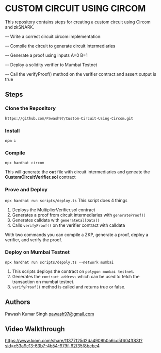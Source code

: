 # CUSTOM CIRCUIT USING CIRCOM

This repository contains steps for creating a custom circuit using Circom and zkSNARK. 

-- Write a correct circuit.circom implementation

-- Compile the circuit to generate circuit intermediaries

-- Generate a proof using inputs A=0 B=1

-- Deploy a solidity verifier to Mumbai Testnet

-- Call the verifyProof() method on the verifier contract and assert output is true

## Steps

### Clone the Repository
`https://github.com/Pawash97/Custom-Circuit-Using-Circom.git` 

### Install
`npm i`

### Compile
`npx hardhat circom` 

This will generate the **out** file with circuit intermediaries and geneate the **CustomCIrcuitVerifier.sol** contract

### Prove and Deploy
`npx hardhat run scripts/deploy.ts`
This script does 4 things  
1. Deploys the MultiplierVerifier.sol contract
2. Generates a proof from circuit intermediaries with `generateProof()`
3. Generates calldata with `generateCallData()`
4. Calls `verifyProof()` on the verifier contract with calldata

With two commands you can compile a ZKP, generate a proof, deploy a verifier, and verify the proof.

### Deploy on Mumbai Testnet
`npx hardhat run scripts/depoly.ts --network mumbai`
1. This scripts deploys the contract on `polygon mumbai testnet`.
2. Generates the `contract address` which can be used to fetch the transaction on mumbai testnet.
3. `verifyProof()` method is called and returns true or false.

## Authors
Pawash Kumar Singh 
pawash97@gmail.com

## Video Walkthrough
https://www.loom.com/share/11377f25d2da4908b0a6cc5f604ff83f?sid=c53a9c13-63b7-4b54-979f-62f35f8bcbe4
